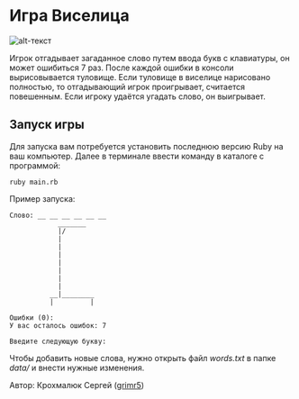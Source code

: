 # Игра Виселица
![alt-текст][logo]

Игрок отгадывает загаданное слово путем ввода букв с клавиатуры, он может ошибиться 7 раз. После каждой ошибки в консоли вырисовывается туловище.
Если туловище в виселице нарисовано полностью, то отгадывающий игрок проигрывает, считается повешенным. Если игроку удаётся угадать слово, он выигрывает.

## Запуск игры
Для запуска вам потребуется установить последнюю версию Ruby на ваш компьютер. Далее в терминале ввести команду в каталоге с программой:
~~~
ruby main.rb
~~~
Пример запуска:
~~~
Слово: __ __ __ __ __ __
            _______
            |/
            |
            |
            |
            |
            |
            |
            |
          __|________
          |         |

Ошибки (0): 
У вас осталось ошибок: 7

Введите следующую букву: 
~~~
Чтобы добавить новые слова, нужно открыть файл _words.txt_ в папке _data/_ и внести нужные изменения.

Автор: Крохмалюк Сергей ([grimr5](https://github.com/Grimr5))

[logo]: https://minigames.mail.ru/info/pictures/image/hangman_360_234.jpg "Текст заголовка логотипа 1"
